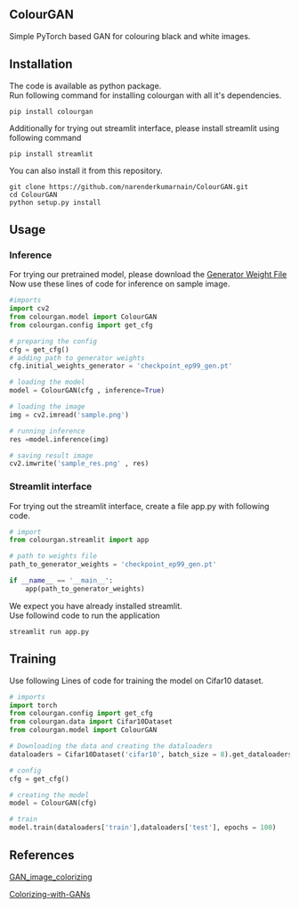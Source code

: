 ## ColourGAN
Simple PyTorch based GAN for colouring black and white images.

## Installation
The code is available as python package.
<br />
Run following command for installing colourgan with all it's dependencies.

```shell
pip install colourgan
```
Additionally for trying out streamlit interface, please install streamlit using following command
```shell
pip install streamlit
```
You can also install it from this repository.
```shell
git clone https://github.com/narenderkumarnain/ColourGAN.git
cd ColourGAN
python setup.py install
```

## Usage

### Inference
For trying our pretrained model, please download the 
[Generator Weight File](https://drive.google.com/file/d/1jPzTPKTrN8tWiLzRSh2hmY3PWxHC3LMF/view?usp=sharing)
<br />
Now use these lines of code for inference on sample image.
```python
#imports
import cv2
from colourgan.model import ColourGAN
from colourgan.config import get_cfg

# preparing the config
cfg = get_cfg()
# adding path to generator weights
cfg.initial_weights_generator = 'checkpoint_ep99_gen.pt'

# loading the model
model = ColourGAN(cfg , inference=True)

# loading the image
img = cv2.imread('sample.png')

# running inference
res =model.inference(img)

# saving result image
cv2.imwrite('sample_res.png' , res)
```

### Streamlit interface
For trying out the streamlit interface, create a file app.py with following code.
```python
# import
from colourgan.streamlit import app

# path to weights file
path_to_generator_weights = 'checkpoint_ep99_gen.pt'

if __name__ == '__main__':
    app(path_to_generator_weights)
```
We expect you have already installed streamlit.
<br/>
Use followind code to run the application
```shell
streamlit run app.py
```

## Training
Use following Lines of code for training the model on Cifar10 dataset.
```python
# imports
import torch
from colourgan.config import get_cfg
from colourgan.data import Cifar10Dataset
from colourgan.model import ColourGAN

# Downloading the data and creating the dataloaders
dataloaders = Cifar10Dataset('cifar10', batch_size = 8).get_dataloaders()

# config
cfg = get_cfg()

# creating the model
model = ColourGAN(cfg)

# train
model.train(dataloaders['train'],dataloaders['test'], epochs = 100)

```

## References
[GAN_image_colorizing](https://github.com/karoly-hars/GAN_image_colorizing)

[Colorizing-with-GANs](https://github.com/ImagingLab/Colorizing-with-GANs)


